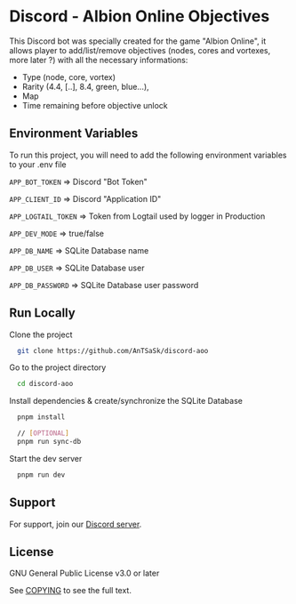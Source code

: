 # Discord - Albion Online Objectives

This Discord bot was specially created for the game "Albion Online", it allows player to add/list/remove objectives (nodes, cores and vortexes, more later ?) with all the necessary informations:

- Type (node, core, vortex)
- Rarity (4.4, [..], 8.4, green, blue...),
- Map
- Time remaining before objective unlock

## Environment Variables

To run this project, you will need to add the following environment variables to your .env file

`APP_BOT_TOKEN` => Discord "Bot Token"

`APP_CLIENT_ID` => Discord "Application ID"

`APP_LOGTAIL_TOKEN` => Token from Logtail used by logger in Production

`APP_DEV_MODE` => true/false

`APP_DB_NAME` => SQLite Database name

`APP_DB_USER` => SQLite Database user

`APP_DB_PASSWORD` => SQLite Database user password

## Run Locally

Clone the project

```bash
  git clone https://github.com/AnTSaSk/discord-aoo
```

Go to the project directory

```bash
  cd discord-aoo
```

Install dependencies & create/synchronize the SQLite Database

```bash
  pnpm install

  // [OPTIONAL]
  pnpm run sync-db
```

Start the dev server

```bash
  pnpm run dev
```

## Support

For support, join our [Discord server](https://discord.gg/P4dmPCKnrY).

## License

GNU General Public License v3.0 or later

See [COPYING](COPYING) to see the full text.
